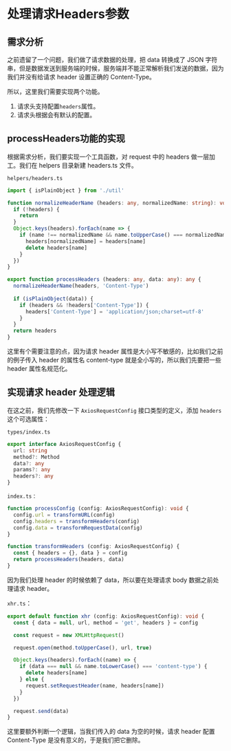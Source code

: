 # 处理请求Headers参数

## 需求分析

之前遗留了一个问题，我们做了请求数据的处理，把 data 转换成了 JSON 字符串，但是数据发送到服务端的时候，服务端并不能正常解析我们发送的数据，因为我们并没有给请求 header 设置正确的 Content-Type。

所以，这里我们需要实现两个功能。

1. 请求头支持配置`headers`属性。
2. 请求头根据会有默认的配置。

## processHeaders功能的实现

根据需求分析，我们要实现一个工具函数，对 request 中的 headers 做一层加工。我们在 helpers 目录新建 headers.ts 文件。

`helpers/headers.ts`

```typescript
import { isPlainObject } from './util'

function normalizeHeaderName (headers: any, normalizedName: string): void {
  if (!headers) {
    return
  }
  Object.keys(headers).forEach(name => {
    if (name !== normalizedName && name.toUpperCase() === normalizedName.toUpperCase()) {
      headers[normalizedName] = headers[name]
      delete headers[name]
    }
  })
}

export function processHeaders (headers: any, data: any): any {
  normalizeHeaderName(headers, 'Content-Type')
  
  if (isPlainObject(data)) {
    if (headers && !headers['Content-Type']) {
      headers['Content-Type'] = 'application/json;charset=utf-8'
    }
  }
  return headers
}
```

这里有个需要注意的点，因为请求 header 属性是大小写不敏感的，比如我们之前的例子传入 header 的属性名 content-type 就是全小写的，所以我们先要把一些 header 属性名规范化。

## 实现请求 header 处理逻辑
在这之前，我们先修改一下 `AxiosRequestConfig` 接口类型的定义，添加 `headers` 这个可选属性：

`types/index.ts`

```typescript
export interface AxiosRequestConfig {
  url: string
  method?: Method
  data?: any
  params?: any
  headers?: any
}
```

`index.ts：`

```typescript
function processConfig (config: AxiosRequestConfig): void {
  config.url = transformURL(config)
  config.headers = transformHeaders(config)
  config.data = transformRequestData(config)
}

function transformHeaders (config: AxiosRequestConfig) {
  const { headers = {}, data } = config
  return processHeaders(headers, data)
}
```

因为我们处理 header 的时候依赖了 data，所以要在处理请求 body 数据之前处理请求 header。

`xhr.ts`：

```typescript
export default function xhr (config: AxiosRequestConfig): void {
  const { data = null, url, method = 'get', headers } = config

  const request = new XMLHttpRequest()

  request.open(method.toUpperCase(), url, true)

  Object.keys(headers).forEach((name) => {
    if (data === null && name.toLowerCase() === 'content-type') {
      delete headers[name]
    } else {
      request.setRequestHeader(name, headers[name])
    }
  })

  request.send(data)
}
```

这里要额外判断一个逻辑，当我们传入的 data 为空的时候，请求 header 配置 Content-Type 是没有意义的，于是我们把它删除。